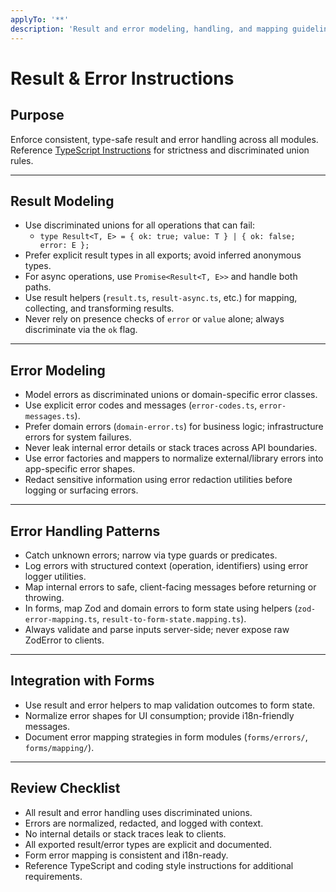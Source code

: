 ```yaml
---
applyTo: '**'
description: 'Result and error modeling, handling, and mapping guidelines for Next.js + TypeScript monorepo.'
---
```


# Result & Error Instructions

## Purpose

Enforce consistent, type-safe result and error handling across all modules.  
Reference [TypeScript Instructions](./typescript.instructions.md) for strictness and discriminated union rules.

---

## Result Modeling

- Use discriminated unions for all operations that can fail:
    - `type Result<T, E> = { ok: true; value: T } | { ok: false; error: E };`
- Prefer explicit result types in all exports; avoid inferred anonymous types.
- For async operations, use `Promise<Result<T, E>>` and handle both paths.
- Use result helpers (`result.ts`, `result-async.ts`, etc.) for mapping, collecting, and transforming results.
- Never rely on presence checks of `error` or `value` alone; always discriminate via the `ok` flag.

---

## Error Modeling

- Model errors as discriminated unions or domain-specific error classes.
- Use explicit error codes and messages (`error-codes.ts`, `error-messages.ts`).
- Prefer domain errors (`domain-error.ts`) for business logic; infrastructure errors for system failures.
- Never leak internal error details or stack traces across API boundaries.
- Use error factories and mappers to normalize external/library errors into app-specific error shapes.
- Redact sensitive information using error redaction utilities before logging or surfacing errors.

---

## Error Handling Patterns

- Catch unknown errors; narrow via type guards or predicates.
- Log errors with structured context (operation, identifiers) using error logger utilities.
- Map internal errors to safe, client-facing messages before returning or throwing.
- In forms, map Zod and domain errors to form state using helpers (`zod-error-mapping.ts`,
  `result-to-form-state.mapping.ts`).
- Always validate and parse inputs server-side; never expose raw ZodError to clients.

---

## Integration with Forms

- Use result and error helpers to map validation outcomes to form state.
- Normalize error shapes for UI consumption; provide i18n-friendly messages.
- Document error mapping strategies in form modules (`forms/errors/`, `forms/mapping/`).

---

## Review Checklist

- All result and error handling uses discriminated unions.
- Errors are normalized, redacted, and logged with context.
- No internal details or stack traces leak to clients.
- All exported result/error types are explicit and documented.
- Form error mapping is consistent and i18n-ready.
- Reference TypeScript and coding style instructions for additional requirements.
